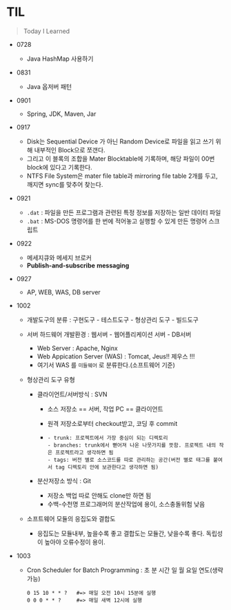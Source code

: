 # TIL

> Today I Learned



- 0728
  - Java HashMap 사용하기

- 0831
  - Java 옵저버 패턴

- 0901
  - Spring, JDK, Maven, Jar

- 0917
  - Disk는 Sequential Device 가 아닌 Random Device로 파일을 읽고 쓰기 위해 내부적인 Block으로 쪼갠다.
  - 그리고 이 블록의 조합을 Mater Blocktable에 기록하며, 해당 파일이 00번 block에 있다고 기록한다.
  - NTFS File System은 mater file table과 mirroring file table 2개를 두고, 깨지면 sync를 맞추어 찾는다.

- 0921
  - `.dat`  : 파일을 만든 프로그램과 관련된 특정 정보를 저장하는 일반 데이터 파일
  - `.bat` : MS-DOS 명령어를 한 번에 적어놓고 실행할 수 있게 만든 명령어 스크립트

- 0922 
  - 메세지큐와 메세지 브로커
  - **Publish-and-subscribe** **messaging**

- 0927
  - AP, WEB, WAS, DB server

- 1002

  - 개발도구의 분류 : 구현도구 - 테스트도구 - 형상관리 도구 - 빌드도구
  - 서버 하드웨어 개발환경 : 웹서버 - 웹어플리케이션 서버 - DB서버
    - Web Server : Apache, Nginx
    - Web Appication Server (WAS) : Tomcat, Jeus!! 제우스 !!!
    - 여기서 WAS 를 `미들웨어` 로 분류한다.(소프트웨어 기준)

  - 형상관리 도구 유형

    - 클라이언트/서버방식 : SVN 

      - 소스 저장소 == 서버, 작업 PC == 클라이언트

      - 원격 저장소로부터 checkout받고, 코딩 후 commit 

      - ```
        - trunk: 프로젝트에서 가장 중심이 되는 디렉토리 
        - branches: trunk에서 뻗어져 나온 나뭇가지를 뜻함. 프로젝트 내의 작은 프로젝트라고 생각하면 됨 
        - tags: 버전 별로 소스코드를 따로 관리하는 공간(버전 별로 태그를 붙여서 tag 디렉토리 안에 보관한다고 생각하면 됨)
        ```

    - 분산저장소 방식 : Git

      - 저장소 백업 따로 안해도 clone만 하면 됨
      - 수백-수천명 프로그래머의 분산작업에 용이, 소스충돌위험 낮음

  - 소프트웨어 모듈의 응집도와 결합도

    - 응집도는 모듈내부, 높을수록 좋고 결합도는 모듈간, 낮을수록 좋다. 독립성이 높아야 오류수정이 용이.

- 1003

  - Cron Scheduler for Batch Programming : 초 분 시간 일 월 요일 연도(생략가능)
  
    ```shell
    0 15 10 * * ?   #=> 매일 오전 10시 15분에 실행
    0 0 0 * * ?     #=> 매일 새벽 12시에 실행
  ```
  
  
